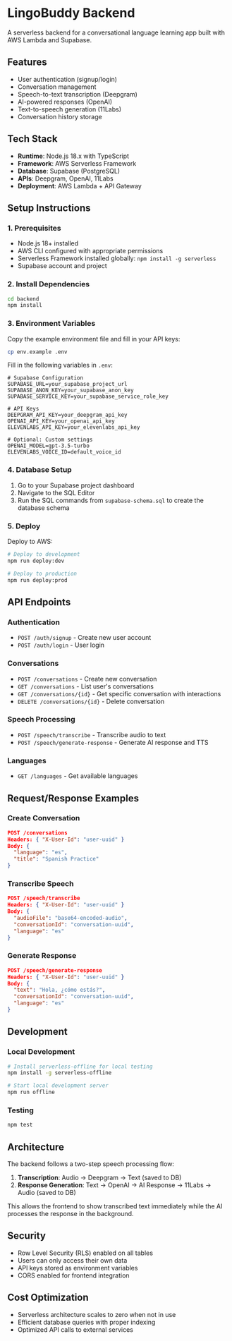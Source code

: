 # LingoBuddy Backend

A serverless backend for a conversational language learning app built with AWS Lambda and Supabase.

## Features

- User authentication (signup/login)
- Conversation management
- Speech-to-text transcription (Deepgram)
- AI-powered responses (OpenAI)
- Text-to-speech generation (11Labs)
- Conversation history storage

## Tech Stack

- **Runtime**: Node.js 18.x with TypeScript
- **Framework**: AWS Serverless Framework
- **Database**: Supabase (PostgreSQL)
- **APIs**: Deepgram, OpenAI, 11Labs
- **Deployment**: AWS Lambda + API Gateway

## Setup Instructions

### 1. Prerequisites

- Node.js 18+ installed
- AWS CLI configured with appropriate permissions
- Serverless Framework installed globally: `npm install -g serverless`
- Supabase account and project

### 2. Install Dependencies

```bash
cd backend
npm install
```

### 3. Environment Variables

Copy the example environment file and fill in your API keys:

```bash
cp env.example .env
```

Fill in the following variables in `.env`:

```env
# Supabase Configuration
SUPABASE_URL=your_supabase_project_url
SUPABASE_ANON_KEY=your_supabase_anon_key
SUPABASE_SERVICE_KEY=your_supabase_service_role_key

# API Keys
DEEPGRAM_API_KEY=your_deepgram_api_key
OPENAI_API_KEY=your_openai_api_key
ELEVENLABS_API_KEY=your_elevenlabs_api_key

# Optional: Custom settings
OPENAI_MODEL=gpt-3.5-turbo
ELEVENLABS_VOICE_ID=default_voice_id
```

### 4. Database Setup

1. Go to your Supabase project dashboard
2. Navigate to the SQL Editor
3. Run the SQL commands from `supabase-schema.sql` to create the database schema

### 5. Deploy

Deploy to AWS:

```bash
# Deploy to development
npm run deploy:dev

# Deploy to production
npm run deploy:prod
```

## API Endpoints

### Authentication
- `POST /auth/signup` - Create new user account
- `POST /auth/login` - User login

### Conversations
- `POST /conversations` - Create new conversation
- `GET /conversations` - List user's conversations
- `GET /conversations/{id}` - Get specific conversation with interactions
- `DELETE /conversations/{id}` - Delete conversation

### Speech Processing
- `POST /speech/transcribe` - Transcribe audio to text
- `POST /speech/generate-response` - Generate AI response and TTS

### Languages
- `GET /languages` - Get available languages

## Request/Response Examples

### Create Conversation
```json
POST /conversations
Headers: { "X-User-Id": "user-uuid" }
Body: {
  "language": "es",
  "title": "Spanish Practice"
}
```

### Transcribe Speech
```json
POST /speech/transcribe
Headers: { "X-User-Id": "user-uuid" }
Body: {
  "audioFile": "base64-encoded-audio",
  "conversationId": "conversation-uuid",
  "language": "es"
}
```

### Generate Response
```json
POST /speech/generate-response
Headers: { "X-User-Id": "user-uuid" }
Body: {
  "text": "Hola, ¿cómo estás?",
  "conversationId": "conversation-uuid",
  "language": "es"
}
```

## Development

### Local Development
```bash
# Install serverless-offline for local testing
npm install -g serverless-offline

# Start local development server
npm run offline
```

### Testing
```bash
npm test
```

## Architecture

The backend follows a two-step speech processing flow:

1. **Transcription**: Audio → Deepgram → Text (saved to DB)
2. **Response Generation**: Text → OpenAI → AI Response → 11Labs → Audio (saved to DB)

This allows the frontend to show transcribed text immediately while the AI processes the response in the background.

## Security

- Row Level Security (RLS) enabled on all tables
- Users can only access their own data
- API keys stored as environment variables
- CORS enabled for frontend integration

## Cost Optimization

- Serverless architecture scales to zero when not in use
- Efficient database queries with proper indexing
- Optimized API calls to external services
